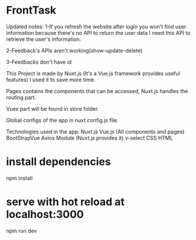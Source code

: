 # FrontTask

Updated notes:
1-If you refresh the website after login you won't find user information
because there's no API to return the user data I need this API to retrieve the user's information.

2-Feedback's APIs aren't working(show-update-delete)

3-Feedbacks don't have id

This Project is made by Nuxt.js (It's a Vue.js framework provides useful features) I used it to save more time.

Pages contains the components that can be accessed, Nuxt.js handles the routing part.

Vuex part will be found in store folder.

Global configs of the app in nuxt.config.js file.

Technologies used in the app:
Nuxt.js
Vue.js (All components and pages)
BootStrapVue
Axios Module (Nuxt.js provides it)
v-select
CSS
HTML

# install dependencies

npm install

# serve with hot reload at localhost:3000

npm run dev
